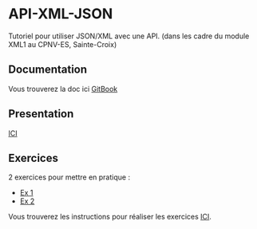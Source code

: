 # API-XML-JSON

Tutoriel pour utiliser JSON/XML avec une API. (dans les cadre du module XML1 au CPNV-ES, Sainte-Croix)

## Documentation

Vous trouverez la doc ici [GitBook](https://bastiennicoud.gitbooks.io/api-xml-json/content/)

## Presentation

[ICI](presentation/XML.pdf)

## Exercices

2 exercices pour mettre en pratique :

* [Ex 1](https://jsfiddle.net/BnDD/5LqdkhvL/)
* [Ex 2](https://jsfiddle.net/BnDD/xgv2y63s/)

Vous trouverez les instructions pour réaliser les exercices [ICI](https://bastiennicoud.gitbooks.io/api-xml-json/content/).